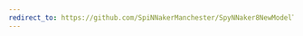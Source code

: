 ```yaml
---
redirect_to: https://github.com/SpiNNakerManchester/SpyNNaker8NewModelTemplate/archive/5.1.0.tar.gz
---
```

